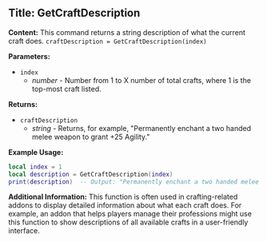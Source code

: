 ## Title: GetCraftDescription

**Content:**
This command returns a string description of what the current craft does. 
`craftDescription = GetCraftDescription(index)`

**Parameters:**
- `index`
  - *number* - Number from 1 to X number of total crafts, where 1 is the top-most craft listed.

**Returns:**
- `craftDescription`
  - *string* - Returns, for example, "Permanently enchant a two handed melee weapon to grant +25 Agility."

**Example Usage:**
```lua
local index = 1
local description = GetCraftDescription(index)
print(description)  -- Output: "Permanently enchant a two handed melee weapon to grant +25 Agility."
```

**Additional Information:**
This function is often used in crafting-related addons to display detailed information about what each craft does. For example, an addon that helps players manage their professions might use this function to show descriptions of all available crafts in a user-friendly interface.